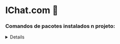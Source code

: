 # IChat.com 💬

### Comandos de pacotes instalados n projeto:

<details>

- npm install socket.io
- npm install express
- npm install typescript --save-dev
- npm install tsx --save-dev
- npm install @types/express --save-dev

</details>

